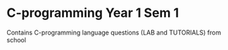 # C-programming Year 1 Sem 1
Contains C-programming language questions (LAB and TUTORIALS) from school
